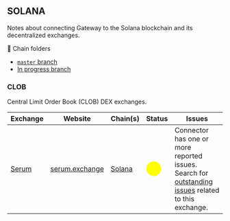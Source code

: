 ## SOLANA
Notes about connecting Gateway to the Solana blockchain and its decentralized exchanges.

📁 Chain folders

* [`master` branch](https://github.com/hummingbot/hummingbot/tree/master/gateway/src/chains/solana)
* [In progress branch](https://github.com/yourtrading-ai/hummingbot/tree/feat/gateway-v2_clob-serum/gateway/src/chains/solana)

### CLOB
Central Limit Order Book (CLOB) DEX exchanges.

| Exchange          | Website                                      | Chain(s)                         | Status                                               | Issues                                                                                                                                                      |
|-------------------|----------------------------------------------|----------------------------------| ---------------------------------------------------- |-------------------------------------------------------------------------------------------------------------------------------------------------------------|
| [Serum](./serum/) | [serum.exchange](https://www.projectserum.com/) | [Solana](/gateway/chains/solana) | <span style="color:yellow; font-size:25px">⬤</span> | Connector has one or more reported issues. Search for [outstanding issues](https://github.com/hummingbot/hummingbot/labels/serum) related to this exchange. |

